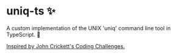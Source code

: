 # uniq-ts ✨
A custom implementation of the UNIX 'uniq' command line tool in TypeScript. 👾

[Inspired by John Crickett's Coding Challenges.](https://codingchallenges.fyi/challenges/challenge-uniq/)
